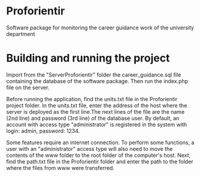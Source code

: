 # Proforientir
Software package for monitoring the career guidance work of the university department
# Building and running the project
Import from the "ServerProforientir" folder the career_guidance.sql file containing the database of the software package. Then run the index.php file on the server.

Before running the application, find the units.txt file in the Proforientir project folder. In the units.txt file, enter the address of the host where the server is deployed as the first line.The next lines of the file are the name (2nd line) and password (3rd line) of the database user.
By default, an account with access type "administrator" is registered in the system with login: admin, password: 1234.

Some features require an internet connection.
To perform some functions, a user with an "administrator" access type will also need to move the contents of the www folder to the root folder of the computer's host. 
Next, find the path.txt file in the Proforientir folder and enter the path to the folder where the files from www were transferred.
